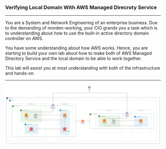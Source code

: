 ### Verifying Local Domain With AWS Managed Direcroty Service
---
You are a System and Network Engineering of an enterprise business. Due to the demanding of morden-working, your CIO grands you a task which is to understanding about how to use the built-in active directory domain controller on AWS.  

You have some understanding about how AWS works. Hence, you are starting to build your own lab about how to make both of AWS Managed Directory Service and the local domain to be able to work together.

This lab will assist you at most understanding with both of the infrastructure and hands-on  

---

![Verify Local Domain With AWS Managed Directory Service](images/verified-local-domain-with-aws-directory-service.jpg)